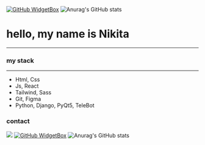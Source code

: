 [![GitHub WidgetBox](https://github-widgetbox.vercel.app/api/profile?username=nikitacodee&data=followers,repositories,stars,commits)](https://github.com/nikitacodee/github-widgetbox)
![Anurag's GitHub stats](https://github-readme-stats.vercel.app/api?username=NIKITACODEE&show_icons=true&theme=radical)

# hello, my name is Nikita
---
### my stack
---
- Html, Css
- Js, React
- Tailwind, Sass
- Git, Figma
- Python, Django, PyQt5, TeleBot
### contact
<a href = "https://tlgg.ru/@crazy_ostin"><img src="https://img.shields.io/badge/-telegram-lightgrey" target="_blank"></a>
[![GitHub WidgetBox](https://github-widgetbox.vercel.app/api/profile?username=nikitacodee&data=followers,repositories,stars,commits)](https://github.com/nikitacodee/github-widgetbox)
![Anurag's GitHub stats](https://github-readme-stats.vercel.app/api?username=NIKITACODEE&show_icons=true&theme=radical)
